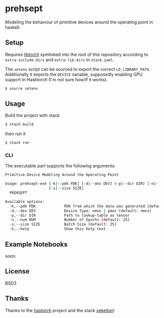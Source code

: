 # prehsept

Modeling the behaviour of primitive devices around the operating point in
haskell.

## Setup

Requires [libtorch](https://pytorch.org/get-started/locally/) symlinked into
the root of this repository according to `extra-include-dirs` and
`extra-lib-dirs` in `stack.yaml`.

The `setenv` script can be sourced to export the correct `LD_LIBRARY_PATH`.
Additionally it exports the `DEVICE` variable, supposedly enabling GPU support
in Hasktorch (I'm not sure how/if it works).

```sh
$ source setenv
```

## Usage

Build the project with stack

```sh
$ stack build
```

then run it

```sh
$ stack run
```

### CLI

The executable part supports the following arguments:

```bash
Primitive Device Modeling Around the Operating Point

Usage: prehsept-exe [-k|--pdk PDK] [-d|--dev DEV] (-p|--dir DIR) [-n|--num NUM]
                    [-s|--size SIZE]
  PREHSEPT

Available options:
  -k,--pdk PDK             PDK from which the data was generated (default: xh035)
  -d,--dev DEV             Device Type: nmos | pmos (default: nmos)
  -p,--dir DIR             Path to lookup-table as tensor
  -n,--num NUM             Number of Epochs (default: 25)
  -s,--size SIZE           Batch Size (default: 25)
  -h,--help                Show this help text
```

## Example Notebooks

soon.

## License

BSD3

## Thanks

Thanks to the [hastorch](https://github.com/hasktorch/hasktorch) project and
the stack [sekelton](https://github.com/hasktorch/hasktorch-stack-skeleton)!
